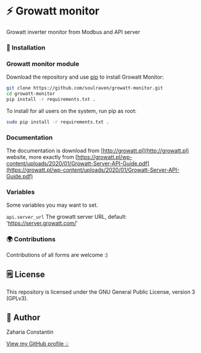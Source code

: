 # ⚡ Growatt monitor

Growatt inverter monitor from Modbus and API server

### 🔧 Installation
### Growatt monitor module
Download the repository and use [pip](https://pip.pypa.io/en/stable/) to install Growatt Monitor:
```bash
git clone https://github.com/soulraven/growatt-monitor.git
cd growatt-monitor
pip install -r requirements.txt .
```
To install for all users on the system, run pip as root:
```bash
sudo pip install -r requirements.txt .
```

### Documentation

The documentation is download from [http://growatt.pl](http://growatt.pl) website, more exactly from [https://growatt.pl/wp-content/uploads/2020/01/Growatt-Server-API-Guide.pdf](https://growatt.pl/wp-content/uploads/2020/01/Growatt-Server-API-Guide.pdf) 

### Variables

Some variables you may want to set.

`api.server_url` The growatt server URL, default: 'https://server.growatt.com/'

### 🌍 Contributions

Contributions of all forms are welcome :)

## 🗒 License

This repository is licensed under the GNU General Public License, version 3 (GPLv3).

## 👀 Author

Zaharia Constantin

[View my GitHub profile 💡](https://github.com/soulraven)
